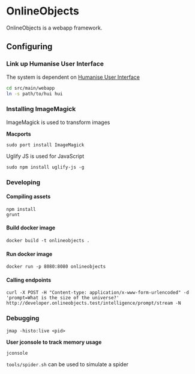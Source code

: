 # OnlineObjects

OnlineObjects is a webapp framework.

## Configuring

### Link up Humanise User Interface

The system is dependent on [Humanise User Interface](https://github.com/Humanise/hui)

```sh
cd src/main/webapp
ln -s path/to/hui hui
```

### Installing ImageMagick

ImageMagick is used to transform images

**Macports**

```
sudo port install ImageMagick
```

Uglify JS is used for JavaScript

```
sudo npm install uglify-js -g
```


### Developing

#### Compiling assets

```
npm install
grunt
```


#### Build docker image

```
docker build -t onlineobjects .
```

#### Run docker image

```
docker run -p 8080:8080 onlineobjects
```

#### Calling endpoints

```
curl -X POST -H "Content-type: application/x-www-form-urlencoded" -d 'prompt=What is the size of the universe?' http://developer.onlineobjects.test/intelligence/prompt/stream -N
```

### Debugging

```
jmap -histo:live <pid>
```

**User jconsole to track memory usage**

```
jconsole
```

`tools/spider.sh` can be used to simulate a spider